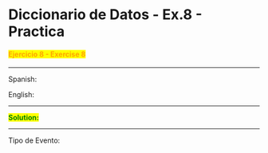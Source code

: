 # Diccionario de Datos - Ex.8 - Practica

#### <mark style="color:orange;">Ejercicio 8 - Exercise 8</mark>

***

Spanish:



English:



***

<mark style="color:green;">**Solution:**</mark>&#x20;



***

Tipo de Evento:&#x20;

